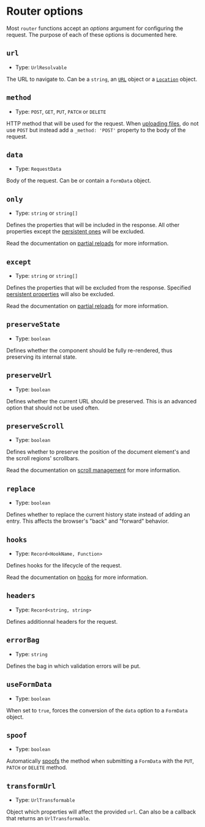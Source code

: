 # Router options

Most `router` functions accept an _options_ argument for configuring the request. The purpose of each of these options is documented here.

## `url`

- Type: `UrlResolvable`

The URL to navigate to. Can be a `string`, an [`URL`](https://developer.mozilla.org/en-US/docs/Web/API/URL) object or a [`Location`](https://developer.mozilla.org/en-US/docs/Web/API/Location) object.

## `method`

- Type: `POST`, `GET`, `PUT`, `PATCH` or `DELETE`

HTTP method that will be used for the request. When [uploading files](../../guide/file-uploads.md#limitations), do not use `POST` but instead add a `_method: 'POST'` property to the body of the request.

## `data`

- Type: `RequestData`

Body of the request. Can be or contain a `FormData` object.

## `only`

- Type: `string` or `string[]`

Defines the properties that will be included in the response. All other properties except the [persistent ones](../../guide/persistent-properties.md) will be excluded.

Read the documentation on [partial reloads](../../guide/partial-reloads.md) for more information.

## `except`

- Type: `string` or `string[]`

Defines the properties that will be excluded from the response. Specified [persistent properties](../../guide/persistent-properties.md) will also be excluded.

Read the documentation on [partial reloads](../../guide/partial-reloads.md) for more information.

## `preserveState`

- Type: `boolean`

Defines whether the component should be fully re-rendered, thus preserving its internal state.

## `preserveUrl`

- Type: `boolean`

Defines whether the current URL should be preserved. This is an advanced option that should not be used often.

## `preserveScroll`

- Type: `boolean`

Defines whether to preserve the position of the document element's and the scroll regions' scrollbars.

Read the documentation on [scroll management](../../guide/scroll-management.md) for more information.

## `replace`

- Type: `boolean`

Defines whether to replace the current history state instead of adding an entry. This affects the browser's "back" and "forward" behavior.

## `hooks`

- Type: `Record<HookName, Function>`

Defines hooks for the lifecycle of the request.

Read the documentation on [hooks](../../guide/hooks.md) for more information.

## `headers`

- Type: `Record<string, string>`

Defines additionnal headers for the request.

## `errorBag`

- Type: `string`

Defines the bag in which validation errors will be put.

## `useFormData`

- Type: `boolean`

When set to `true`, forces the conversion of the `data` option to a `FormData` object.

## `spoof`

- Type: `boolean`

Automatically [spoofs](https://laravel.com/docs/9.x/routing#form-method-spoofing) the method when submitting a `FormData` with the `PUT`, `PATCH` or `DELETE` method.

## `transformUrl`

- Type: `UrlTransformable`

Object which properties will affect the provided `url`. Can also be a callback that returns an `UrlTransformable`.
